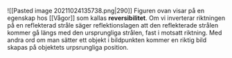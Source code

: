 ![[Pasted image 20211024135738.png|290]]
Figuren ovan visar på en egenskap hos [[Vågor]] som kallas **reversibilitet**. Om vi inverterar riktningen på en reflekterad stråle säger reflektionslagen att den reflekterade
strålen kommer gå längs med den ursprungliga strålen, fast i motsatt riktning. Med andra ord om man sätter ett objekt i bildpunkten kommer en riktig bild skapas på objektets urpsrungliga position.
